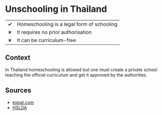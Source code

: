 # Unschooling in Thailand
| | |
|-|-|
| __✓__ | Homeschooling is a legal form of schooling |
| __✗__ | It requires no prior authorisation |
| __✗__ | It can be curriculum-free |

## Context

In Thailand homeschooling is allowed but one must create a private school teaching the official curriculum and
get it approved by the authorities.

## Sources

* [expat.com](https://www.expat.com/forum/viewtopic.php?id=873373)
* [HSLDA](https://hslda.org/post/thailand)
